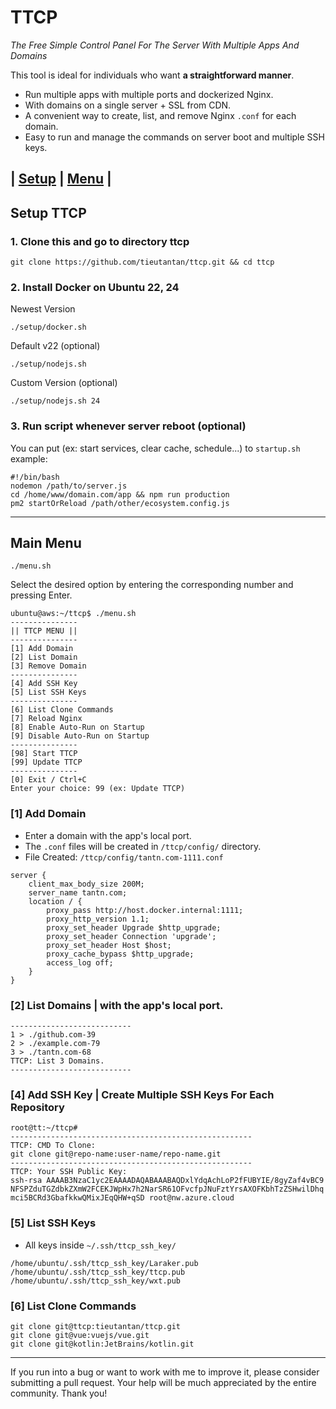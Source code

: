 # TTCP

*The Free Simple Control Panel For The Server With Multiple Apps And Domains*

This tool is ideal for individuals who want **a straightforward manner**.

- Run multiple apps with multiple ports and dockerized Nginx.
- With domains on a single server + SSL from CDN.
- A convenient way to create, list, and remove Nginx `.conf` for each domain.
- Easy to run and manage the commands on server boot and multiple SSH keys.

## | [Setup](#setup-ttcp) | [Menu](#main-menu) |

## Setup TTCP

### 1. Clone this and go to directory ttcp
```shell
git clone https://github.com/tieutantan/ttcp.git && cd ttcp
```

### 2. Install Docker on Ubuntu 22, 24

Newest Version
```shell
./setup/docker.sh
```

Default v22 (optional)
```shell
./setup/nodejs.sh
```

Custom Version (optional)
```shell
./setup/nodejs.sh 24
```

### 3. Run script whenever server reboot (optional)
You can put (ex: start services, clear cache, schedule...) to `startup.sh` example:
```shell
#!/bin/bash
nodemon /path/to/server.js
cd /home/www/domain.com/app && npm run production
pm2 startOrReload /path/other/ecosystem.config.js
```
----

## Main Menu

```commandline
./menu.sh
```

Select the desired option by entering the corresponding number and pressing Enter.

```shell
ubuntu@aws:~/ttcp$ ./menu.sh
---------------
|| TTCP MENU ||
---------------
[1] Add Domain
[2] List Domain
[3] Remove Domain
---------------
[4] Add SSH Key
[5] List SSH Keys
---------------
[6] List Clone Commands
[7] Reload Nginx
[8] Enable Auto-Run on Startup
[9] Disable Auto-Run on Startup
---------------
[98] Start TTCP
[99] Update TTCP
---------------
[0] Exit / Ctrl+C
Enter your choice: 99 (ex: Update TTCP)
```

### [1] Add Domain
- Enter a domain with the app's local port.
- The `.conf` files will be created in `/ttcp/config/` directory.
- File Created: `/ttcp/config/tantn.com-1111.conf`
```shell
server {
    client_max_body_size 200M;
    server_name tantn.com;
    location / {
        proxy_pass http://host.docker.internal:1111;
        proxy_http_version 1.1;
        proxy_set_header Upgrade $http_upgrade;
        proxy_set_header Connection 'upgrade';
        proxy_set_header Host $host;
        proxy_cache_bypass $http_upgrade;
        access_log off;
    }
}
```

### [2] List Domains | with the app's local port.
```shell
---------------------------
1 > ./github.com-39
2 > ./example.com-79
3 > ./tantn.com-68
TTCP: List 3 Domains.
---------------------------
```

### [4] Add SSH Key | Create Multiple SSH Keys For Each Repository

```shell
root@tt:~/ttcp#
------------------------------------------------------
TTCP: CMD To Clone:
git clone git@repo-name:user-name/repo-name.git
------------------------------------------------------
TTCP: Your SSH Public Key:
ssh-rsa AAAAB3NzaC1yc2EAAAADAQABAAABAQDxlYdqAchLoP2fFUBYIE/8gyZaf4vBC9
NFSPZduTGZdbkZXmW2FCEKJWpHx7h2NarSR61OFvcfpJNuFztYrsAXOFKbhTzZSHwilDhq
mci5BCRd3GbafkkwQMixJEqQHW+qSD root@nw.azure.cloud
```

### [5] List SSH Keys
- All keys inside `~/.ssh/ttcp_ssh_key/`
```shell
/home/ubuntu/.ssh/ttcp_ssh_key/Laraker.pub
/home/ubuntu/.ssh/ttcp_ssh_key/ttcp.pub
/home/ubuntu/.ssh/ttcp_ssh_key/wxt.pub
```

### [6] List Clone Commands

```shell
git clone git@ttcp:tieutantan/ttcp.git
git clone git@vue:vuejs/vue.git
git clone git@kotlin:JetBrains/kotlin.git
```

----

If you run into a bug or want to work with me to improve it, 
please consider submitting a pull request. 
Your help will be much appreciated by the entire community. Thank you!
